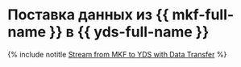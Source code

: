# Поставка данных из {{ mkf-full-name }} в {{ yds-full-name }}

{% include notitle [Stream from MKF to YDS with Data Transfer](../../_tutorials/dataplatform/data-transfer-mkf-yds.md) %}
